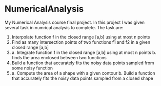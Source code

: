 # NumericalAnalysis
My Numerical Analysis course final project.
In this project I was given several task in numrical analysis to complete.
The task are:
1. Interpolate function f in the closed range [a,b] using at most n points
2. Find as many intersection points of two functions f1 and f2 in a given closed range [a,b]
3. a. Integrate function f in the closed range [a,b] using at most n points
   b. finds the area enclosed between two functions
4. Build a function that accurately fits the noisy data points sampled from some noisy function
5. a. Compute the area of a shape with a given contour
   b. Build a function that accurately fits the noisy data points sampled from
        a closed shape
